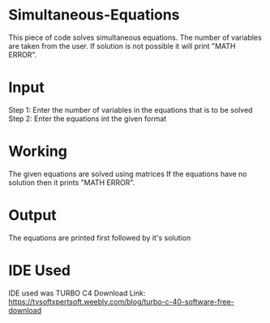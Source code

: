 # Simultaneous-Equations

This piece of code solves simultaneous equations. The number of variables are taken from the user. If solution is not possible it will print "MATH ERROR". 

# Input
Step 1: Enter the number of variables in the equations that is to be solved
Step 2: Enter the equations int the given format

# Working 
The given equations are solved using matrices
If the equations have no solution then it prints "MATH ERROR".

# Output
The equations are printed first followed by it's solution

# IDE Used
IDE used was TURBO C4
Download Link:
    https://tvsoftxpertsoft.weebly.com/blog/turbo-c-40-software-free-download
